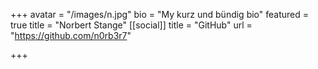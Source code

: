 +++
avatar = "/images/n.jpg"
bio = "My kurz und bündig bio"
featured = true
title = "Norbert Stange"
[[social]]
title = "GitHub"
url = "https://github.com/n0rb3r7"

+++
